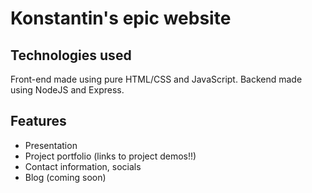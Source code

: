 # Konstantin's epic website

## Technologies used
Front-end made using pure HTML/CSS and JavaScript. Backend made using NodeJS and Express.

## Features
- Presentation
- Project portfolio (links to project demos!!)
- Contact information, socials
- Blog (coming soon)